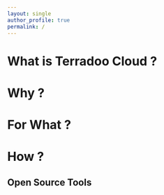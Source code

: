 ```yaml
---
layout: single
author_profile: true
permalink: /
---
```



# What is Terradoo Cloud ?



# Why ?


# For What ?


# How ?


## Open Source Tools